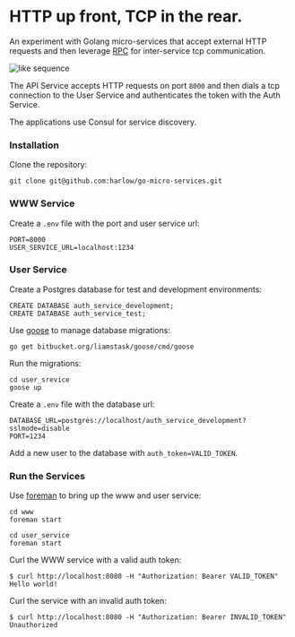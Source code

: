# HTTP up front, TCP in the rear.

An experiment with Golang micro-services that accept external HTTP requests and then
leverage [RPC][3] for inter-service tcp communication.

![like sequence](https://cloud.githubusercontent.com/assets/739782/6776256/b4fdd120-d0f9-11e4-8b7f-36472af3115e.png)

The API Service accepts HTTP requests on port `8000` and then dials a tcp connection
to the User Service and authenticates the token with the Auth Service.

The applications use Consul for service discovery.

### Installation

Clone the repository:

    git clone git@github.com:harlow/go-micro-services.git

### WWW Service

Create a `.env` file with the port and user service url:

    PORT=8000
    USER_SERVICE_URL=localhost:1234

### User Service

Create a Postgres database for test and development environments:

    CREATE DATABASE auth_service_development;
    CREATE DATABASE auth_service_test;

Use [goose][1] to manage database migrations:

    go get bitbucket.org/liamstask/goose/cmd/goose

Run the migrations:

    cd user_srevice
    goose up

Create a `.env` file with the database url:

    DATABASE_URL=postgres://localhost/auth_service_development?sslmode=disable
    PORT=1234

Add a new user to the database with `auth_token=VALID_TOKEN`.

### Run the Services

Use [foreman][2] to bring up the www and user service:

    cd www
    foreman start

    cd user_service
    foreman start

Curl the WWW service with a valid auth token:

    $ curl http://localhost:8080 -H "Authorization: Bearer VALID_TOKEN"
    Hello world!

Curl the service with an invalid auth token:

    $ curl http://localhost:8080 -H "Authorization: Bearer INVALID_TOKEN"
    Unauthorized

[1]: https://bitbucket.org/liamstask/goose
[2]: https://github.com/ddollar/foreman
[3]: http://golang.org/pkg/net/rpc/
